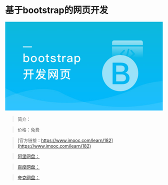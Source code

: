 # 基于bootstrap的网页开发

![img](../../assets/5fe442e00001091405400304.jpg)

> 简介：

> 价格：免费

> [官方链接：https://www.imooc.com/learn/182](https://www.imooc.com/learn/182)

> [阿里网盘：]()

> [百度网盘：]()

> [夸克网盘：]()
